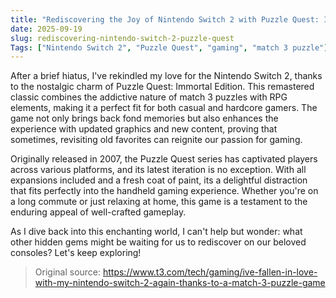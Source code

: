```yaml
---
title: "Rediscovering the Joy of Nintendo Switch 2 with Puzzle Quest: Immortal Edition"
date: 2025-09-19
slug: rediscovering-nintendo-switch-2-puzzle-quest
Tags: ["Nintendo Switch 2", "Puzzle Quest", "gaming", "match 3 puzzle"]
---
```


After a brief hiatus, I've rekindled my love for the Nintendo Switch 2, thanks to the nostalgic charm of Puzzle Quest: Immortal Edition. This remastered classic combines the addictive nature of match 3 puzzles with RPG elements, making it a perfect fit for both casual and hardcore gamers. The game not only brings back fond memories but also enhances the experience with updated graphics and new content, proving that sometimes, revisiting old favorites can reignite our passion for gaming.

Originally released in 2007, the Puzzle Quest series has captivated players across various platforms, and its latest iteration is no exception. With all expansions included and a fresh coat of paint, its a delightful distraction that fits perfectly into the handheld gaming experience. Whether you're on a long commute or just relaxing at home, this game is a testament to the enduring appeal of well-crafted gameplay.

As I dive back into this enchanting world, I can't help but wonder: what other hidden gems might be waiting for us to rediscover on our beloved consoles? Let's keep exploring!

> Original source: https://www.t3.com/tech/gaming/ive-fallen-in-love-with-my-nintendo-switch-2-again-thanks-to-a-match-3-puzzle-game